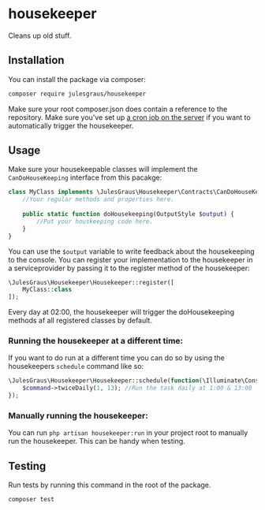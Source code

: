 # housekeeper
Cleans up old stuff.

## Installation
You can install the package via composer:
```bash
composer require julesgraus/housekeeper
```
Make sure your root composer.json does contain a reference to the repository.
Make sure you've set up [a cron job on the server](https://laravel.com/docs/8.x/scheduling#running-the-scheduler) if you want to automatically trigger the housekeeper.

## Usage
Make sure your housekeepable classes will implement the ```CanDoHouseKeeping``` interface from this pacakge:

```php
class MyClass implements \JulesGraus\Housekeeper\Contracts\CanDoHouseKeeping {
    //Your regular methods and properties here.
    
    public static function doHousekeeping(OutputStyle $output) {
        //Put your houskeeping code here.
    }
}
```
You can use the ```$output``` variable to write feedback about the housekeeping to the console.
You can register your implementation to the housekeeper in a serviceprovider by passing it to the register method of the housekeeper:
```php
\JulesGraus\Housekeeper\Housekeeper::register([
    MyClass::class
]);
```

Every day at 02:00, the housekeeper will trigger the doHousekeeping methods af all registered classes by default.

### Running the housekeeper at a different time:
If you want to do run at a different time you can do so by using the housekeepers ```schedule``` command like so:
```php
\JulesGraus\Housekeeper\Housekeeper::schedule(function(\Illuminate\Console\Scheduling\Event $command) {
    $command->twiceDaily(1, 13); //Run the task daily at 1:00 & 13:00
});
```

### Manually running the housekeeper:
You can run ```php artisan housekeeper:run``` in your project root to manually run the housekeeper. This can be handy when testing.

## Testing
Run tests by running this command in the root of the package.

```bash
composer test
```
